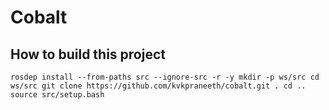 # Cobalt

## How to build this project

`
rosdep install --from-paths src --ignore-src -r -y
mkdir -p ws/src
cd ws/src
git clone https://github.com/kvkpraneeth/cobalt.git .
cd ..
source src/setup.bash
`